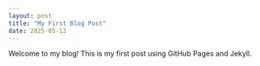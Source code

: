 ```yaml
---
layout: post
title: "My First Blog Post"
date: 2025-05-12
---
```


Welcome to my blog! This is my first post using GitHub Pages and Jekyll.
